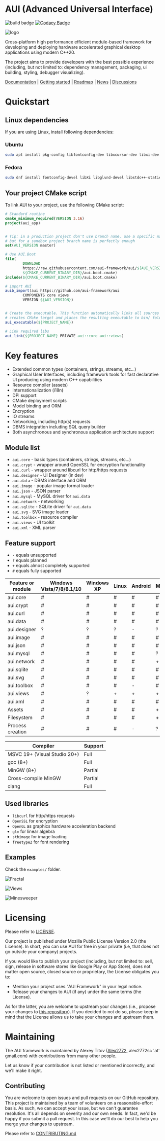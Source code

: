 # AUI (Advanced Universal Interface)
![build badge](https://github.com/Alex2772/aui/actions/workflows/build.yml/badge.svg)
[![Codacy Badge](https://app.codacy.com/project/badge/Grade/9b8d9c80909a49ad8f171bb13a3bc675)](https://www.codacy.com/gh/Alex2772/aui/dashboard?utm_source=github.com&amp;utm_medium=referral&amp;utm_content=Alex2772/aui&amp;utm_campaign=Badge_Grade)

![logo](https://raw.githubusercontent.com/aui-framework/aui/master/examples/AUI.Example.Views/assets/img/logo.svg)

Cross-platform high performance efficient module-based framework for developing and deploying hardware accelerated graphical desktop applications
using modern C++20.

The project aims to provide developers with the best possible experience (including, but not limited to: dependency
management, packaging, ui building, styling, debugger visualizing).

[Documentation](https://aui-framework.github.io) | [Getting started](https://aui-framework.github.io/master/md_docs_Getting_started_with_AUI.html) | [Roadmap](https://github.com/orgs/aui-framework/projects/3/views/1) | [News](https://github.com/aui-framework/aui/discussions/categories/announcements) | [Discussions](https://github.com/aui-framework/aui/discussions)

# Quickstart

## Linux dependencies

If you are using Linux, install following dependencies:

### Ubuntu
```bash
sudo apt install pkg-config libfontconfig-dev libxcursor-dev libxi-dev libxrandr-dev libglew-dev libstdc++-static libpulse-dev libdbus-1-dev
```

### Fedora
```bash
sudo dnf install fontconfig-devel libXi libglvnd-devel libstdc++-static glew-devel pulseaudio-libs-devel
```

## Your project CMake script

To link AUI to your project, use the following CMake script:

```cmake
# Standard routine
cmake_minimum_required(VERSION 3.16)
project(aui_app)


# Tip: in a production project don't use branch name, use a specific name tag (i.e. v1.1.1),
# but for a sandbox project branch name is perfectly enough
set(AUI_VERSION master)

# Use AUI.Boot
file(
        DOWNLOAD
        https://raw.githubusercontent.com/aui-framework/aui/${AUI_VERSION}/aui.boot.cmake
        ${CMAKE_CURRENT_BINARY_DIR}/aui.boot.cmake)
include(${CMAKE_CURRENT_BINARY_DIR}/aui.boot.cmake)

# import AUI
auib_import(aui https://github.com/aui-framework/aui
        COMPONENTS core views
        VERSION ${AUI_VERSION})


# Create the executable. This function automatically links all sources from the src/ folder,
# creates CMake target and places the resulting executable to bin/ folder.
aui_executable(${PROJECT_NAME})

# Link required libs
aui_link(${PROJECT_NAME} PRIVATE aui::core aui::views)

```

# Key features
- Extended common types (containers, strings, streams, etc...)
- Graphical User Interfaces, including framework tools for fast declarative UI producing using modern C++ capabilities
- Resource compiler (assets)
- Internationalization (i18n)
- DPI support
- CMake deployment scripts
- Model binding and ORM
- Encryption
- IO streams
- Networking, including http(s) requests
- DBMS integration including SQL query builder
- Both asynchronous and synchronous application architecture support

## Module list
- `aui.core` - basic types (containers, strings, streams, etc...)
- `aui.crypt` - wrapper around OpenSSL for encryption functionality
- `aui.curl` - wrapper around libcurl for http/https requests
- `aui.designer` - UI Designer (in dev)
- `aui.data` - DBMS interface and ORM
- `aui.image` - popular image format loader 
- `aui.json` - JSON parser
- `aui.mysql` - MySQL driver for `aui.data`
- `aui.network` - networking
- `aui.sqlite` - SQLite driver for `aui.data`
- `aui.svg` - SVG image loader
- `aui.toolbox` - resource compiler
- `aui.views` - UI toolkit
- `aui.xml` - XML parser

## Feature support
 - `-` equals unsupported
 - `?` equals planned
 - `+` equals almost completely supported
 - `#` equals fully supported

| Feature or module | Windows Vista/7/8/8.1/10 | Windows XP | Linux | Android | MacOS | iOS |
|-------------------|--------------------------|------------|-------|---------|-------|-----|
| aui.core          |             #            |     #      |   #   |    #    |   #   |  #  |
| aui.crypt         |             #            |     #      |   #   |    #    |   #   |  #  |
| aui.curl          |             #            |     #      |   #   |    #    |   #   |  #  |
| aui.data          |             #            |     #      |   #   |    #    |   #   |  #  |
| aui.designer      |             ?            |     ?      |   ?   |    -    |   ?   |  -  |
| aui.image         |             #            |     #      |   #   |    #    |   #   |  #  |
| aui.json          |             #            |     #      |   #   |    #    |   #   |  #  |
| aui.mysql         |             #            |     #      |   #   |    #    |   ?   |  ?  |
| aui.network       |             #            |     #      |   #   |    #    |   +   |  +  |
| aui.sqlite        |             #            |     #      |   #   |    #    |   #   |  #  |
| aui.svg           |             #            |     #      |   #   |    #    |   #   |  #  |
| aui.toolbox       |             #            |     #      |   #   |    -    |   #   |  -  |
| aui.views         |             #            |     ?      |   +   |    +    |   +   |  +  |
| aui.xml           |             #            |     #      |   #   |    #    |   #   |  #  |
| Assets            |             #            |     #      |   #   |    #    |   +   |  +  |
| Filesystem        |             #            |     #      |   #   |    #    |   +   |  +  |
| Process creation  |             #            |     #      |   #   |    -    |   ?   |  -  |

| Compiler                     | Support |
|------------------------------|---------|
| MSVC 19+ (Visual Studio 20+) | Full    |
| gcc (8+)                     | Full    |
| MinGW (8+)                   | Partial |
| Cross-compile MinGW          | Partial |
| clang                        | Full    |

## Used libraries
- `libcurl` for http/https requests
- `OpenSSL` for encryption
- `OpenGL` as graphics hardware acceleration backend
- `glm` for linear algebra
- `stbimage` for image loading
- `freetype2` for font rendering


## Examples
Check the `examples/` folder.

![Fractal](https://sun9-42.userapi.com/impf/WruyOdMmMBrRfpjJ7QrhFepZj7obL3VMGxNSaw/Tr8XxKqdVV8.jpg?size=1261x740&quality=96&proxy=1&sign=f6b851a26a7c40a5f1c22367a34f4c71&type=album)

![Views](https://sun9-37.userapi.com/impg/1JYHdZ7PlYsCPvZnP3qeObUT4anFIH5GDghEEA/_JOtAwNfaLI.jpg?size=1261x1007&quality=96&sign=46300730d3b638ea9300e0238f8a511a&type=album)

![Minesweeper](https://sun9-10.userapi.com/impf/AW9aUF7nuKdkiOfEz7WtsKqhYARlwVaFb_qV0g/0EGtNBty3NI.jpg?size=392x481&quality=96&proxy=1&sign=adbaf47dada836ab25868abf8db9b9d5&type=album)

# Licensing

Please refer to [LICENSE](https://github.com/aui-framework/aui/blob/master/LICENSE).

Our project is published under Mozilla Public License Version 2.0 (the License). In short, you can use AUI for free in
your private (i.e, that does not go outside your company) projects.

If you would like to publish your project (including, but not limited to: sell, sign, release in software stores like
Google Play or App Store), does not matter open source, closed source or proprietary, the License obligates you to:
 - Mention your project uses "AUI Framework" in your legal notice.
 - Release your changes to AUI (if any) under the same terms (the License).

As for the latter, you are welcome to upstream your changes (i.e., propose your changes to
[this repository](https://github.com/aui-framework/aui)). If you decided to not do so, please keep in mind that the
License allows us to take your changes and upstream them.

# Maintaining

The AUI framework is maintained by Alexey Titov ([Alex2772](https://github.com/Alex2772), alex2772sc 'at' gmail.com)
with contributions from many other people.

Let us know if your contribution is not listed or mentioned incorrectly, and we'll make it right.

## Contributing

You are welcome to open issues and pull requests on our GitHub repository. This project is maintained by a team of
volunteers on a reasonable-effort basis. As such, we can accept your issue, but we can't guarantee resolution. It's all
depends on severity and our own needs. In fact, we'd be happy if you submit a pull request. In this case we'll do our
best to help you merge your changes to upstream.

Please refer to [CONTRIBUTING.md](https://github.com/aui-framework/aui/blob/master/CONTRIBUTING.md)
